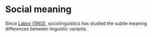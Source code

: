 # Social meaning 

Since [Labov (1963)](https://www.tandfonline.com/doi/pdf/10.1080/00437956.1963.11659799), sociolinguistics has studied the subtle meaning differences between linguistic variants. 
